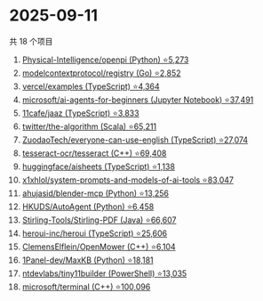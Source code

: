 # 2025-09-11

共 18 个项目

<!-- BEGIN GITHUB -->
<!-- 最后更新时间 2025-09-11 17:09:15 +0800 -->
1. [Physical-Intelligence/openpi (Python) ⭐5,273](https://github.com/Physical-Intelligence/openpi)
1. [modelcontextprotocol/registry (Go) ⭐2,852](https://github.com/modelcontextprotocol/registry)
1. [vercel/examples (TypeScript) ⭐4,364](https://github.com/vercel/examples)
1. [microsoft/ai-agents-for-beginners (Jupyter Notebook) ⭐37,491](https://github.com/microsoft/ai-agents-for-beginners)
1. [11cafe/jaaz (TypeScript) ⭐3,833](https://github.com/11cafe/jaaz)
1. [twitter/the-algorithm (Scala) ⭐65,211](https://github.com/twitter/the-algorithm)
1. [ZuodaoTech/everyone-can-use-english (TypeScript) ⭐27,074](https://github.com/ZuodaoTech/everyone-can-use-english)
1. [tesseract-ocr/tesseract (C++) ⭐69,408](https://github.com/tesseract-ocr/tesseract)
1. [huggingface/aisheets (TypeScript) ⭐1,138](https://github.com/huggingface/aisheets)
1. [x1xhlol/system-prompts-and-models-of-ai-tools ⭐83,047](https://github.com/x1xhlol/system-prompts-and-models-of-ai-tools)
1. [ahujasid/blender-mcp (Python) ⭐13,256](https://github.com/ahujasid/blender-mcp)
1. [HKUDS/AutoAgent (Python) ⭐6,458](https://github.com/HKUDS/AutoAgent)
1. [Stirling-Tools/Stirling-PDF (Java) ⭐66,607](https://github.com/Stirling-Tools/Stirling-PDF)
1. [heroui-inc/heroui (TypeScript) ⭐25,606](https://github.com/heroui-inc/heroui)
1. [ClemensElflein/OpenMower (C++) ⭐6,104](https://github.com/ClemensElflein/OpenMower)
1. [1Panel-dev/MaxKB (Python) ⭐18,181](https://github.com/1Panel-dev/MaxKB)
1. [ntdevlabs/tiny11builder (PowerShell) ⭐13,035](https://github.com/ntdevlabs/tiny11builder)
1. [microsoft/terminal (C++) ⭐100,096](https://github.com/microsoft/terminal)
<!-- END GITHUB -->